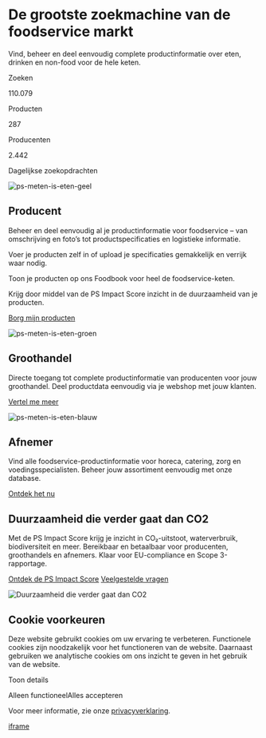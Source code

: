 # De grootste zoekmachine van de foodservice markt

Vind, beheer en deel eenvoudig complete productinformatie over eten, drinken en non-food voor de hele keten.

Zoeken

110.079

Producten

287

Producenten

2.442

Dagelijkse zoekopdrachten

![ps-meten-is-eten-geel](https://psinfoodservice.com/_next/image/?url=https%3A%2F%2Fpsinfoodservice.online%2Fwp-content%2Fuploads%2Fps-meten-is-eten-geel.png&w=3840&q=85)

## Producent

Beheer en deel eenvoudig al je productinformatie voor foodservice – van omschrijving en foto’s tot productspecificaties en logistieke informatie.

Voer je producten zelf in of upload je specificaties gemakkelijk en verrijk waar nodig.

Toon je producten op ons Foodbook voor heel de foodservice-keten.

Krijg door middel van de PS Impact Score inzicht in de duurzaamheid van je producten.

[Borg mijn producten](https://psinfoodservice.com/producenten/ "Borg mijn producten")

![ps-meten-is-eten-groen](https://psinfoodservice.com/_next/image/?url=https%3A%2F%2Fpsinfoodservice.online%2Fwp-content%2Fuploads%2Fps-meten-is-eten-groen.png&w=3840&q=85)

## Groothandel

Directe toegang tot complete productinformatie van producenten voor jouw groothandel. Deel productdata eenvoudig via je webshop met jouw klanten.

[Vertel me meer](https://psinfoodservice.com/groothandels/ "Vertel me meer")

![ps-meten-is-eten-blauw](https://psinfoodservice.com/_next/image/?url=https%3A%2F%2Fpsinfoodservice.online%2Fwp-content%2Fuploads%2Fps-meten-is-eten-blauw-e1738571704384.png&w=3840&q=85)

## Afnemer

Vind alle foodservice-productinformatie voor horeca, catering, zorg en voedingsspecialisten. Beheer jouw assortiment eenvoudig met onze database.

[Ontdek het nu](https://psinfoodservice.com/afnemers/ "Ontdek het nu")

## Duurzaamheid die verder gaat dan CO2

Met de PS Impact Score krijg je inzicht in CO₂-uitstoot, waterverbruik, biodiversiteit en meer. Bereikbaar en betaalbaar voor producenten, groothandels en afnemers. Klaar voor EU-compliance en Scope 3-rapportage.

[Ontdek de PS Impact Score](https://psinfoodservice.com/ps-impact-score/ "Ontdek de PS Impact Score") [Veelgestelde vragen](https://psinfoodservice.com/faq-ps-impact-score/ "Veelgestelde vragen")

![Duurzaamheid die verder gaat dan CO2](https://psinfoodservice.com/_next/image/?url=https%3A%2F%2Fpsinfoodservice.online%2Fwp-content%2Fuploads%2Fimpact-score-call-to-action.png&w=3840&q=75)

## Cookie voorkeuren

Deze website gebruikt cookies om uw ervaring te verbeteren. Functionele cookies zijn noodzakelijk voor het functioneren van de website. Daarnaast gebruiken we analytische cookies om ons inzicht te geven in het gebruik van de website.

Toon details

Alleen functioneelAlles accepteren

Voor meer informatie, zie onze [privacyverklaring](https://permalink.psinfoodservice.com/prod/documents/standards/PrivacyVerklaring.pdf).

[iframe](https://www.google.com/recaptcha/api2/anchor?ar=1&k=6LcyIb4pAAAAAOJhFkPfzTo28OLta73Z8IoQ6_E6&co=aHR0cHM6Ly9wc2luZm9vZHNlcnZpY2UuY29tOjQ0Mw..&hl=en&v=jt8Oh2-Ue1u7nEbJQUIdocyd&size=invisible&cb=fzqinc9f1nu2)